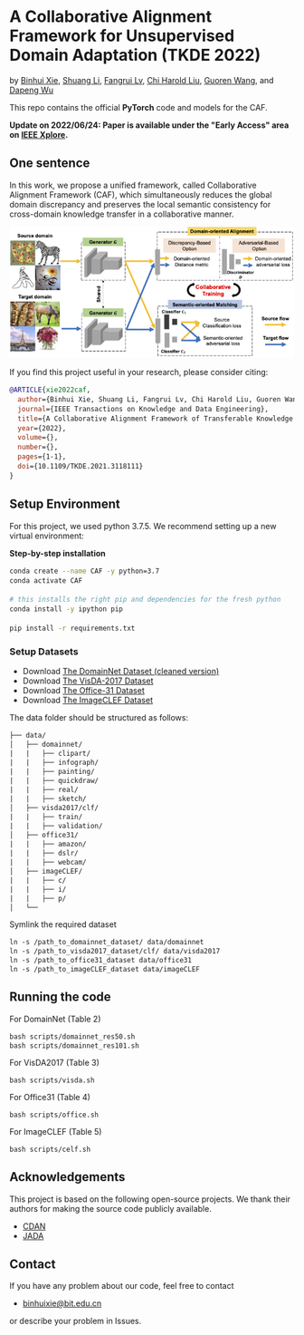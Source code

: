 # A Collaborative Alignment Framework for Unsupervised Domain Adaptation (TKDE 2022)

by [Binhui Xie](https://binhuixie.github.io), [Shuang Li](https://shuangli.xyz), [Fangrui Lv](https://scholar.google.com/citations?user=tGxDe8sAAAAJ&hl=en), [Chi Harold Liu](https://cs.bit.edu.cn/szdw/jsml/js/lc/index.htm), [Guoren Wang](https://cs.bit.edu.cn/szdw/jsml/js/wgr/index.htm), and [Dapeng Wu](http://www.wu.ece.ufl.edu)

This repo contains the official **PyTorch** code and models for the CAF.

**Update on 2022/06/24: Paper is available under the "Early Access" area on [IEEE Xplore](https://ieeexplore.ieee.org/document/9803869).**

## One sentence
In this work, we propose a unified framework, called Collaborative Alignment Framework (CAF), which simultaneously reduces the global domain discrepancy and preserves the local semantic consistency for cross-domain knowledge transfer in a collaborative manner.

![framework](docs/caf.png)


If you find this project useful in your research, please consider citing:

```bib
@ARTICLE{xie2022caf,
  author={Binhui Xie, Shuang Li, Fangrui Lv, Chi Harold Liu, Guoren Wang, and Dapeng Wu},
  journal={IEEE Transactions on Knowledge and Data Engineering}, 
  title={A Collaborative Alignment Framework of Transferable Knowledge Extraction for Unsupervised Domain Adaptation},
  year={2022},
  volume={},
  number={},
  pages={1-1},
  doi={10.1109/TKDE.2021.3118111}
}
```


##  Setup Environment

For this project, we used python 3.7.5. We recommend setting up a new virtual environment:

**Step-by-step installation**

```bash
conda create --name CAF -y python=3.7
conda activate CAF

# this installs the right pip and dependencies for the fresh python
conda install -y ipython pip

pip install -r requirements.txt
```

### Setup Datasets
- Download [The DomainNet Dataset (cleaned version)](http://ai.bu.edu/M3SDA/)
- Download [The VisDA-2017 Dataset](https://github.com/VisionLearningGroup/taskcv-2017-public/tree/master/classification)
- Download [The Office-31 Dataset](https://faculty.cc.gatech.edu/~judy/domainadapt/)
- Download [The ImageCLEF Dataset](https://imageclef.org/2014/adaptation)

The data folder should be structured as follows:
```
├── data/
│   ├── domainnet/
|   |   ├── clipart/
|   |   ├── infograph/
|   |   ├── painting/
|   |   ├── quickdraw/
|   |   ├── real/
|   |   ├── sketch/
│   ├── visda2017/clf/
|   |   ├── train/
|   |   ├── validation/
│   ├── office31/	
|   |   ├── amazon/
|   |   ├── dslr/
|   |   ├── webcam/	
│   ├── imageCLEF/     
|   |   ├── c/
|   |   ├── i/
|   |   ├── p/
│   └──	
```

Symlink the required dataset
```
ln -s /path_to_domainnet_dataset/ data/domainnet
ln -s /path_to_visda2017_dataset/clf/ data/visda2017
ln -s /path_to_office31_dataset data/office31
ln -s /path_to_imageCLEF_dataset data/imageCLEF
```

## Running the code
For DomainNet (Table 2)
```
bash scripts/domainnet_res50.sh
bash scripts/domainnet_res101.sh
```

For VisDA2017 (Table 3)
```
bash scripts/visda.sh
```

For Office31 (Table 4)
```
bash scripts/office.sh
```

For ImageCLEF (Table 5)
```
bash scripts/celf.sh
```


## Acknowledgements

This project is based on the following open-source projects. We thank their authors for making the source code publicly available.
- [CDAN](https://github.com/thuml/CDAN)
- [JADA](https://github.com/BIT-DA/JADA)


## Contact

If you have any problem about our code, feel free to contact

- [binhuixie@bit.edu.cn](mailto:binhuixie@bit.edu.cn)

or describe your problem in Issues.
